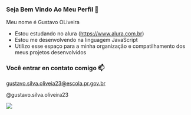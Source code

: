 ### Seja Bem Vindo Ao Meu Perfil 🎱

Meu nome é Gustavo OLiveira

- Estou estudando no alura (https://www.alura.com.br)
- Estou me desenvolvendo na linguagem JavaScript
- Utilizo esse espaço para a minha organização e compatilhamento dos meus projetos desenvolvidos

### Você entrar en contato comigo 📫

gustavo.silva.oliveia23@escola.pr.gov.br

@gustavo.silva.oliveira23

![](https://media.tenor.com/dDLGWavPnlIAAAAi/head-nod-butcher.gif)
